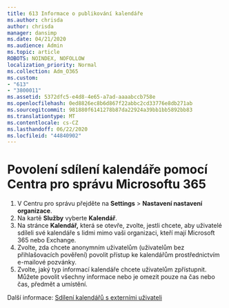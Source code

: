 ```yaml
---
title: 613 Informace o publikování kalendáře
ms.author: chrisda
author: chrisda
manager: dansimp
ms.date: 04/21/2020
ms.audience: Admin
ms.topic: article
ROBOTS: NOINDEX, NOFOLLOW
localization_priority: Normal
ms.collection: Adm_O365
ms.custom:
- "613"
- "3800011"
ms.assetid: 5372dfc5-e4d8-4e65-a7ad-aaaabccb758e
ms.openlocfilehash: 0ed8826ec8b6d867f22abbc2cd33776e8db271ab
ms.sourcegitcommit: 981880f6141278b87da22924a39bb1bb5892bb83
ms.translationtype: MT
ms.contentlocale: cs-CZ
ms.lasthandoff: 06/22/2020
ms.locfileid: "44840902"
---
```

# <a name="enable-calendar-sharing-using-the-microsoft-365-admin-center"></a>Povolení sdílení kalendáře pomocí Centra pro správu Microsoftu 365

1. V Centru pro správu přejděte na **Settings**   >   **Nastavení nastavení organizace**.
2. Na kartě **Služby** vyberte **Kalendář**.
3. Na stránce **Kalendář,** která se otevře, zvolte, jestli chcete, aby uživatelé sdíleli své kalendáře s lidmi mimo vaši organizaci, kteří mají Microsoft 365 nebo Exchange.
4. Zvolte, zda chcete anonymním uživatelům (uživatelům bez přihlašovacích pověření) povolit přístup ke kalendářům prostřednictvím e-mailové pozvánky.
5. Zvolte, jaký typ informací kalendáře chcete uživatelům zpřístupnit. Můžete povolit všechny informace nebo je omezit pouze na čas nebo čas, předmět a umístění.

Další informace: [Sdílení kalendářů s externími uživateli](https://docs.microsoft.com/microsoft-365/admin/manage/share-calendars-with-external-users)
